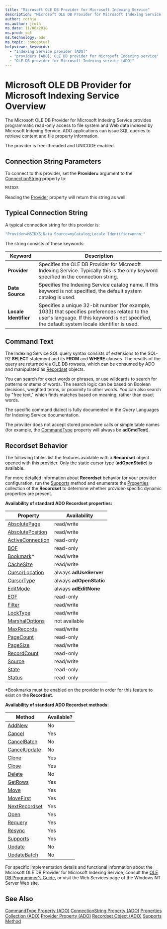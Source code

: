 ```yaml
---
title: "Microsoft OLE DB Provider for Microsoft Indexing Service"
description: "Microsoft OLE DB Provider for Microsoft Indexing Service Overview"
author: rothja
ms.author: jroth
ms.date: 11/08/2018
ms.prod: sql
ms.technology: ado
ms.topic: conceptual
helpviewer_keywords:
  - "Indexing Service provider [ADO]"
  - "providers [ADO], OLE DB provider for Microsoft Indexing service"
  - "OLE DB provider for Microsoft Indexing service [ADO]"
---
```

# Microsoft OLE DB Provider for Microsoft Indexing Service Overview
The Microsoft OLE DB Provider for Microsoft Indexing Service provides programmatic read-only access to file system and Web data indexed by Microsoft Indexing Service. ADO applications can issue SQL queries to retrieve content and file property information.

 The provider is free-threaded and UNICODE enabled.

## Connection String Parameters
 To connect to this provider, set the **Provider=** argument to the [ConnectionString](../../reference/ado-api/connectionstring-property-ado.md) property to:

```vb
MSIDXS
```

 Reading the [Provider](../../reference/ado-api/provider-property-ado.md) property will return this string as well.

## Typical Connection String
 A typical connection string for this provider is:

```vb
"Provider=MSIDXS;Data Source=myCatalog;Locale Identifier=nnnn;"
```

 The string consists of these keywords:

|Keyword|Description|
|-------------|-----------------|
|**Provider**|Specifies the OLE DB Provider for Microsoft Indexing Service. Typically this is the only keyword specified in the connection string.|
|**Data Source**|Specifies the Indexing Service catalog name. If this keyword is not specified, the default system catalog is used.|
|**Locale Identifier**|Specifies a unique 32-bit number (for example, 1033) that specifies preferences related to the user's language. If this keyword is not specified, the default system locale identifier is used.|

## Command Text
 The Indexing Service SQL query syntax consists of extensions to the SQL-92 **SELECT** statement and its **FROM** and **WHERE** clauses. The results of the query are returned via OLE DB rowsets, which can be consumed by ADO and manipulated as [Recordset](../../reference/ado-api/recordset-object-ado.md) objects.

 You can search for exact words or phrases, or use wildcards to search for patterns or stems of words. The search logic can be based on Boolean decisions, weighted terms, or proximity to other words. You can also search by "free text," which finds matches based on meaning, rather than exact words.

 The specific command dialect is fully documented in the Query Languages for Indexing Service documentation.

 The provider does not accept stored procedure calls or simple table names (for example, the [CommandType](../../reference/ado-api/commandtype-property-ado.md) property will always be **adCmdText**).

## Recordset Behavior
 The following tables list the features available with a **Recordset** object opened with this provider. Only the static cursor type (**adOpenStatic**) is available.

 For more detailed information about **Recordset** behavior for your provider configuration, run the [Supports](../../reference/ado-api/supports-method.md) method and enumerate the [Properties](../../reference/ado-api/properties-collection-ado.md) collection of the **Recordset** to determine whether provider-specific dynamic properties are present.

 **Availability of standard ADO Recordset properties:**

|Property|Availability|
|--------------|------------------|
|[AbsolutePage](../../reference/ado-api/absolutepage-property-ado.md)|read/write|
|[AbsolutePosition](../../reference/ado-api/absoluteposition-property-ado.md)|read/write|
|[ActiveConnection](../../reference/ado-api/activeconnection-property-ado.md)|read-only|
|[BOF](../../reference/ado-api/bof-eof-properties-ado.md)|read-only|
|[Bookmark](../../reference/ado-api/bookmark-property-ado.md)*|read/write|
|[CacheSize](../../reference/ado-api/cachesize-property-ado.md)|read/write|
|[CursorLocation](../../reference/ado-api/cursorlocation-property-ado.md)|always **adUseServer**|
|[CursorType](../../reference/ado-api/cursortype-property-ado.md)|always **adOpenStatic**|
|[EditMode](../../reference/ado-api/editmode-property.md)|always **adEditNone**|
|[EOF](../../reference/ado-api/bof-eof-properties-ado.md)|read-only|
|[Filter](../../reference/ado-api/filter-property.md)|read/write|
|[LockType](../../reference/ado-api/locktype-property-ado.md)|read/write|
|[MarshalOptions](../../reference/ado-api/marshaloptions-property-ado.md)|not available|
|[MaxRecords](../../reference/ado-api/maxrecords-property-ado.md)|read/write|
|[PageCount](../../reference/ado-api/pagecount-property-ado.md)|read-only|
|[PageSize](../../reference/ado-api/pagesize-property-ado.md)|read/write|
|[RecordCount](../../reference/ado-api/recordcount-property-ado.md)|read-only|
|[Source](../../reference/ado-api/source-property-ado-recordset.md)|read/write|
|[State](../../reference/ado-api/state-property-ado.md)|read-only|
|[Status](../../reference/ado-api/status-property-ado-recordset.md)|read-only|

 \*Bookmarks must be enabled on the provider in order for this feature to exist on the **Recordset**.

 **Availability of standard ADO Recordset methods:**

|Method|Available?|
|------------|----------------|
|[AddNew](../../reference/ado-api/addnew-method-ado.md)|No|
|[Cancel](../../reference/ado-api/cancel-method-ado.md)|Yes|
|[CancelBatch](../../reference/ado-api/cancelbatch-method-ado.md)|No|
|[CancelUpdate](../../reference/ado-api/cancelupdate-method-ado.md)|No|
|[Clone](../../reference/ado-api/clone-method-ado.md)|Yes|
|[Close](../../reference/ado-api/close-method-ado.md)|Yes|
|[Delete](../../reference/ado-api/delete-method-ado-recordset.md)|No|
|[GetRows](../../reference/ado-api/getrows-method-ado.md)|Yes|
|[Move](../../reference/ado-api/move-method-ado.md)|Yes|
|[MoveFirst](../../reference/ado-api/movefirst-movelast-movenext-and-moveprevious-methods-ado.md)|Yes|
|[NextRecordset](../../reference/ado-api/nextrecordset-method-ado.md)|Yes|
|[Open](../../reference/ado-api/open-method-ado-recordset.md)|Yes|
|[Requery](../../reference/ado-api/requery-method.md)|Yes|
|[Resync](../../reference/ado-api/resync-method.md)|Yes|
|[Supports](../../reference/ado-api/supports-method.md)|Yes|
|[Update](../../reference/ado-api/update-method.md)|No|
|[UpdateBatch](../../reference/ado-api/updatebatch-method.md)|No|

 For specific implementation details and functional information about the Microsoft OLE DB Provider for Microsoft Indexing Service, consult the [OLE DB Programmer's Guide](/previous-versions/windows/desktop/ms713643(v=vs.85)), or visit the Web Services page of the Windows NT Server Web site.

## See Also
 [CommandType Property (ADO)](../../reference/ado-api/commandtype-property-ado.md)
 [ConnectionString Property (ADO)](../../reference/ado-api/connectionstring-property-ado.md)
 [Properties Collection (ADO)](../../reference/ado-api/properties-collection-ado.md)
 [Provider Property (ADO)](../../reference/ado-api/provider-property-ado.md)
 [Recordset Object (ADO)](../../reference/ado-api/recordset-object-ado.md)
 [Supports Method](../../reference/ado-api/supports-method.md)